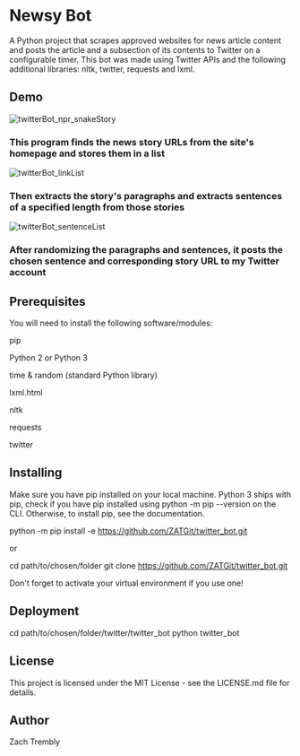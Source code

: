 # Newsy Bot

A Python project that scrapes approved websites for news article content and posts the article and a subsection of its contents to Twitter on a configurable timer. This bot was made using Twitter APIs and the following additional libraries: nltk, twitter, requests and lxml.

## Demo

![twitterBot_npr_snakeStory](https://user-images.githubusercontent.com/46094169/57589236-55fa8d00-74ef-11e9-8893-8260af2d59f0.PNG)

### This program finds the news story URLs from the site's homepage and stores them in a list

![twitterBot_linkList](https://user-images.githubusercontent.com/46094169/57589671-bb507d00-74f3-11e9-8b0a-2def6b2f0305.PNG)

### Then extracts the story's paragraphs and extracts sentences of a specified length from those stories

![twitterBot_sentenceList](https://user-images.githubusercontent.com/46094169/57589682-ec30b200-74f3-11e9-9aec-a8f1d3838a43.PNG)

### After randomizing the paragraphs and sentences, it posts the chosen sentence and corresponding story URL to my Twitter account

## Prerequisites

You will need to install the following software/modules:

pip

Python 2 or Python 3

time & random (standard Python library)

lxml.html

nltk

requests

twitter

## Installing

Make sure you have pip installed on your local machine. Python 3 ships with pip, check if you have pip installed using python -m pip --version on the CLI. Otherwise, to install pip, see the documentation.

python -m pip install -e https://github.com/ZATGit/twitter_bot.git

or

cd path/to/chosen/folder git clone https://github.com/ZATGit/twitter_bot.git

Don't forget to activate your virtual environment if you use one!

## Deployment

cd path/to/chosen/folder/twitter/twitter_bot python twitter_bot

## License
This project is licensed under the MIT License - see the LICENSE.md file for details.

## Author

Zach Trembly
